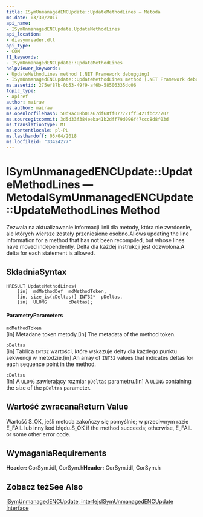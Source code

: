 ```yaml
---
title: ISymUnmanagedENCUpdate::UpdateMethodLines — Metoda
ms.date: 03/30/2017
api_name:
- ISymUnmanagedENCUpdate.UpdateMethodLines
api_location:
- diasymreader.dll
api_type:
- COM
f1_keywords:
- ISymUnmanagedENCUpdate::UpdateMethodLines
helpviewer_keywords:
- UpdateMethodLines method [.NET Framework debugging]
- ISymUnmanagedENCUpdate::UpdateMethodLines method [.NET Framework debugging]
ms.assetid: 275ef87b-0b53-49f9-af6b-58506335dc06
topic_type:
- apiref
author: mairaw
ms.author: mairaw
ms.openlocfilehash: 50d9ac08b01a67df68ff077721ff5421fbc27707
ms.sourcegitcommit: 3d5d33f384eeba41b2dff79d096f47ccc8d8f03d
ms.translationtype: MT
ms.contentlocale: pl-PL
ms.lasthandoff: 05/04/2018
ms.locfileid: "33424277"
---
```

# <a name="isymunmanagedencupdateupdatemethodlines-method"></a><span data-ttu-id="def4a-102">ISymUnmanagedENCUpdate::UpdateMethodLines — Metoda</span><span class="sxs-lookup"><span data-stu-id="def4a-102">ISymUnmanagedENCUpdate::UpdateMethodLines Method</span></span>
<span data-ttu-id="def4a-103">Zezwala na aktualizowanie informacji linii dla metody, która nie zwrócenie, ale których wiersze zostały przeniesione osobno.</span><span class="sxs-lookup"><span data-stu-id="def4a-103">Allows updating the line information for a method that has not been recompiled, but whose lines have moved independently.</span></span> <span data-ttu-id="def4a-104">Delta dla każdej instrukcji jest dozwolona.</span><span class="sxs-lookup"><span data-stu-id="def4a-104">A delta for each statement is allowed.</span></span>  
  
## <a name="syntax"></a><span data-ttu-id="def4a-105">Składnia</span><span class="sxs-lookup"><span data-stu-id="def4a-105">Syntax</span></span>  
  
```  
HRESULT UpdateMethodLines(  
    [in]  mdMethodDef  mdMethodToken,  
    [in, size_is(cDeltas)] INT32*  pDeltas,  
    [in]  ULONG        cDeltas);  
```  
  
#### <a name="parameters"></a><span data-ttu-id="def4a-106">Parametry</span><span class="sxs-lookup"><span data-stu-id="def4a-106">Parameters</span></span>  
 `mdMethodToken`  
 <span data-ttu-id="def4a-107">[in] Metadane token metody.</span><span class="sxs-lookup"><span data-stu-id="def4a-107">[in] The metadata of the method token.</span></span>  
  
 `pDeltas`  
 <span data-ttu-id="def4a-108">[in] Tablica `INT32` wartości, które wskazuje delty dla każdego punktu sekwencji w metodzie.</span><span class="sxs-lookup"><span data-stu-id="def4a-108">[in] An array of `INT32` values that indicates deltas for each sequence point in the method.</span></span>  
  
 `cDeltas`  
 <span data-ttu-id="def4a-109">[in] A `ULONG` zawierający rozmiar `pDeltas` parametru.</span><span class="sxs-lookup"><span data-stu-id="def4a-109">[in] A `ULONG` containing the size of the `pDeltas` parameter.</span></span>  
  
## <a name="return-value"></a><span data-ttu-id="def4a-110">Wartość zwracana</span><span class="sxs-lookup"><span data-stu-id="def4a-110">Return Value</span></span>  
 <span data-ttu-id="def4a-111">Wartość S_OK, jeśli metoda zakończy się pomyślnie; w przeciwnym razie E_FAIL lub inny kod błędu.</span><span class="sxs-lookup"><span data-stu-id="def4a-111">S_OK if the method succeeds; otherwise, E_FAIL or some other error code.</span></span>  
  
## <a name="requirements"></a><span data-ttu-id="def4a-112">Wymagania</span><span class="sxs-lookup"><span data-stu-id="def4a-112">Requirements</span></span>  
 <span data-ttu-id="def4a-113">**Header:** CorSym.idl, CorSym.h</span><span class="sxs-lookup"><span data-stu-id="def4a-113">**Header:** CorSym.idl, CorSym.h</span></span>  
  
## <a name="see-also"></a><span data-ttu-id="def4a-114">Zobacz też</span><span class="sxs-lookup"><span data-stu-id="def4a-114">See Also</span></span>  
 [<span data-ttu-id="def4a-115">ISymUnmanagedENCUpdate, interfejs</span><span class="sxs-lookup"><span data-stu-id="def4a-115">ISymUnmanagedENCUpdate Interface</span></span>](../../../../docs/framework/unmanaged-api/diagnostics/isymunmanagedencupdate-interface.md)
